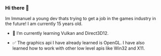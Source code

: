 ### Hi there 👋

Im Immanuel a young dev thats trying to get a job in the games industry in the future! I am currently 15 years old.

- 🌱 I’m currently learning Vulkan and Direct3D12.

- ✅ The graphics api I have already learned is OpenGL. I have also learned how to work with other low level apis like Win32 and X11.
